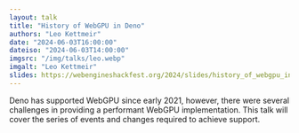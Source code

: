 ```yaml
---
layout: talk
title: "History of WebGPU in Deno"
authors: "Leo Kettmeir"
date: "2024-06-03T16:00:00"
dateiso: "2024-06-03T14:00:00"
imgsrc: "/img/talks/leo.webp"
imgalt: "Leo Kettmeir"
slides: https://webengineshackfest.org/2024/slides/history_of_webgpu_in_deno_by_leo_kettmeir.pdf
---
```


Deno has supported WebGPU since early 2021, however, there were several challenges in providing a performant WebGPU implementation. This talk will cover the series of events and changes required to achieve support.

